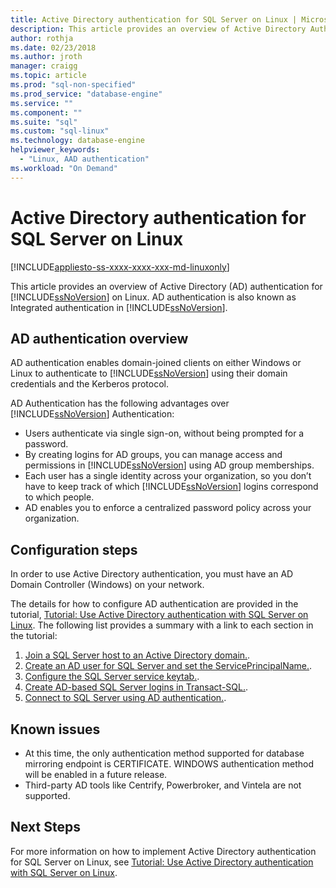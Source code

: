 ```yaml
---
title: Active Directory authentication for SQL Server on Linux | Microsoft Docs
description: This article provides an overview of Active Directory Authentication for SQL Server on Linux.
author: rothja
ms.date: 02/23/2018
ms.author: jroth 
manager: craigg
ms.topic: article
ms.prod: "sql-non-specified"
ms.prod_service: "database-engine"
ms.service: ""
ms.component: ""
ms.suite: "sql"
ms.custom: "sql-linux"
ms.technology: database-engine
helpviewer_keywords: 
  - "Linux, AAD authentication"
ms.workload: "On Demand"
---
```

# Active Directory authentication for SQL Server on Linux

[!INCLUDE[appliesto-ss-xxxx-xxxx-xxx-md-linuxonly](../includes/appliesto-ss-xxxx-xxxx-xxx-md-linuxonly.md)]

This article provides an overview of Active Directory (AD) authentication for [!INCLUDE[ssNoVersion](../includes/ssnoversion-md.md)] on Linux. AD authentication is also known as Integrated authentication in [!INCLUDE[ssNoVersion](../includes/ssnoversion-md.md)]. 

## AD authentication overview

AD authentication enables domain-joined clients on either Windows or Linux to authenticate to [!INCLUDE[ssNoVersion](../includes/ssnoversion-md.md)] using their domain credentials and the Kerberos protocol.

AD Authentication has the following advantages over [!INCLUDE[ssNoVersion](../includes/ssnoversion-md.md)] Authentication:

- Users authenticate via single sign-on, without being prompted for a password.   
- By creating logins for AD groups, you can manage access and permissions in [!INCLUDE[ssNoVersion](../includes/ssnoversion-md.md)] using AD group memberships.  
- Each user has a single identity across your organization, so you don’t have to keep track of which [!INCLUDE[ssNoVersion](../includes/ssnoversion-md.md)] logins correspond to which people.   
- AD enables you to enforce a centralized password policy across your organization.   

## Configuration steps

In order to use Active Directory authentication, you must have an AD Domain Controller (Windows) on your network.

The details for how to configure AD authentication are provided in the tutorial, [Tutorial: Use Active Directory authentication with SQL Server on Linux](sql-server-linux-active-directory-authentication.md). The following list provides a summary with a link to each section in the tutorial:

1. [Join a SQL Server host to an Active Directory domain.](sql-server-linux-active-directory-authentication.md#join).
1. [Create an AD user for SQL Server and set the ServicePrincipalName.](sql-server-linux-active-directory-authentication.md#createuser).
1. [Configure the SQL Server service keytab.](sql-server-linux-active-directory-authentication.md#configurekeytab).
1. [Create AD-based SQL Server logins in Transact-SQL.](sql-server-linux-active-directory-authentication.md#createsqllogins).
1. [Connect to SQL Server using AD authentication.](sql-server-linux-active-directory-authentication.md#connect).

## Known issues

- At this time, the only authentication method supported for database mirroring endpoint is CERTIFICATE. WINDOWS authentication method will be enabled in a future release.
- Third-party AD tools like Centrify, Powerbroker, and Vintela are not supported.

## Next Steps

For more information on how to implement Active Directory authentication for SQL Server on Linux, see [Tutorial: Use Active Directory authentication with SQL Server on Linux](sql-server-linux-active-directory-authentication.md).